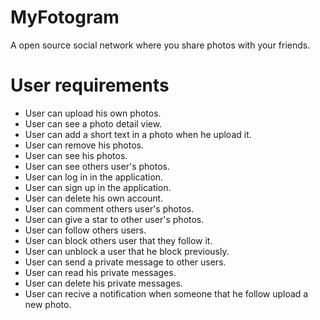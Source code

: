 # MyFotogram
A open source social network where you share photos with your friends.

# User requirements
- User can upload his own photos.
- User can see a photo detail view.
- User can add a short text in a photo when he upload it.
- User can remove his photos.
- User can see his photos.
- User can see others user's photos.
- User can log in in the application.
- User can sign up in the application.
- User can delete his own account.
- User can comment others user's photos.
- User can give a star to other user's photos.
- User can follow others users.
- User can block others user that they follow it.
- User can unblock a user that he block previously.
- User can send a private message to other users.
- User can read his private messages.
- User can delete his private messages.
- User can recive a notification when someone that he follow upload a new photo. 
